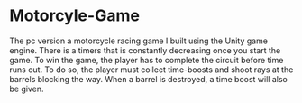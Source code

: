 # Motorcyle-Game
The pc version a motorcycle racing game I built using the Unity game engine. There is a timers that is constantly decreasing once you start the game. To win the game, the player has to complete the circuit before time runs out. To do so, the player must collect time-boosts and shoot rays at the barrels blocking the way. When a barrel is destroyed, a time boost will also be given.
